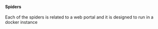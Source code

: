 #### Spiders

Each of the spiders is related to a web portal and it is designed to run in a docker instance

